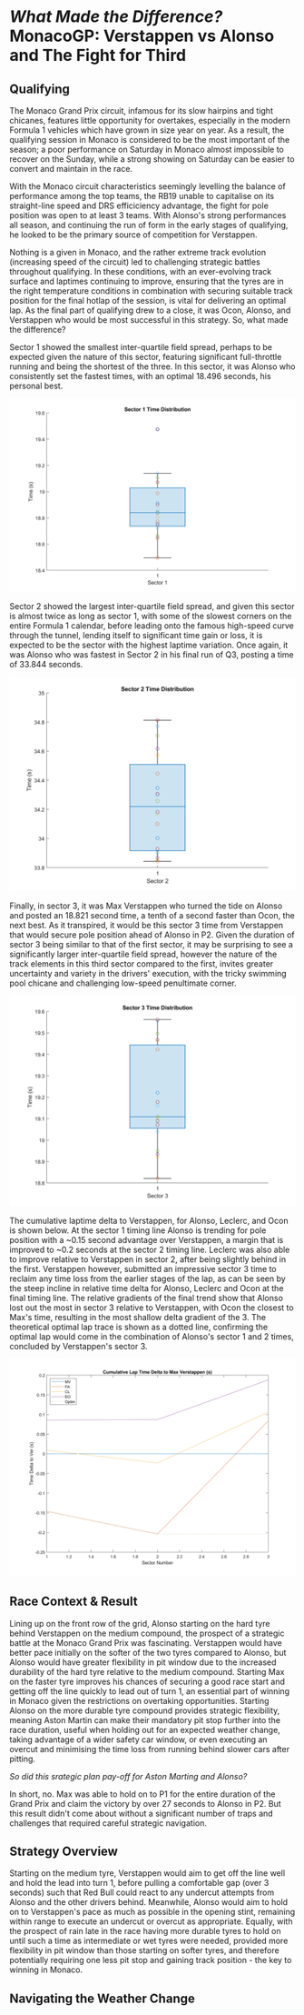 # *What Made the Difference?* MonacoGP: Verstappen vs Alonso and The Fight for Third

## Qualifying

The Monaco Grand Prix circuit, infamous for its slow hairpins and tight chicanes, features little opportunity for overtakes, especially in the modern Formula 1 vehicles which have grown in size year on year. As a result, the qualifying session in Monaco is considered to be the most important of the season; a poor performance on Saturday in Monaco almost impossible to recover on the Sunday, while a strong showing on Saturday can be easier to convert and maintain in the race.

With the Monaco circuit characteristics seemingly levelling the balance of performance among the top teams, the RB19 unable to capitalise on its straight-line speed and DRS efficiciency advantage, the fight for pole position was open to at least 3 teams. With Alonso's strong performances all season, and continuing the run of form in the early stages of qualifying, he looked to be the primary source of competition for Verstappen.

Nothing is a given in Monaco, and the rather extreme track evolution (increasing speed of the circuit) led to challenging strategic battles throughout qualifying. In these conditions, with an ever-evolving track surface and laptimes continuing to improve, ensuring that the tyres are in the right temperature conditions in combination with securing suitable track position for the final hotlap of the session, is vital for delivering an optimal lap. As the final part of qualifying drew to a close, it was Ocon, Alonso, and Verstappen who would be most successful in this strategy. So, what made the difference?

Sector 1 showed the smallest inter-quartile field spread, perhaps to be expected given the nature of this sector, featuring significant full-throttle running and being the shortest of the three. In this sector, it was Alonso who consistently set the fastest times, with an optimal 18.496 seconds, his personal best.

![Sector 1 Distribution](/Data%20Visualisations/2023%20Season/MonacoGP/MonacoGP_Qualifying_S1Distribution.png)

Sector 2 showed the largest inter-quartile field spread, and given this sector is almost twice as long as sector 1, with some of the slowest corners on the entire Formula 1 calendar, before leading onto the famous high-speed curve through the tunnel, lending itself to significant time gain or loss, it is expected to be the sector with the highest laptime variation. Once again, it was Alonso who was fastest in Sector 2 in his final run of Q3, posting a time of 33.844 seconds. 

![Sector 2 Distribution](/Data%20Visualisations/2023%20Season/MonacoGP/MonacoGP_Qualifying_S2Distribution.png)

Finally, in sector 3, it was Max Verstappen who turned the tide on Alonso and posted an 18.821 second time, a tenth of a second faster than Ocon, the next best. As it transpired, it would be this sector 3 time from Verstappen that would secure pole position ahead of Alonso in P2. Given the duration of sector 3 being similar to that of the first sector, it may be surprising to see a significantly larger inter-quartile field spread, however the nature of the track elements in this third sector compared to the first, invites greater uncertainty and variety in the drivers' execution, with the tricky swimming pool chicane and challenging low-speed penultimate corner.

![Sector 3 Distribution](/Data%20Visualisations/2023%20Season/MonacoGP/MonacoGP_Qualifying_S3Distribution.png)

The cumulative laptime delta to Verstappen, for Alonso, Leclerc, and Ocon is shown below. At the sector 1 timing line Alonso is trending for pole position with a ~0.15 second advantage over Verstappen, a margin that is improved to ~0.2 seconds at the sector 2 timing line. Leclerc was also able to improve relative to Verstappen in sector 2, after being slightly behind in the first. Verstappen however, submitted an impressive sector 3 time to reclaim any time loss from the earlier stages of the lap, as can be seen by the steep incline in relative time delta for Alonso, Leclerc and Ocon at the final timing line. The relative gradients of the final trend show that Alonso lost out the most in sector 3 relative to Verstappen, with Ocon the closest to Max's time, resulting in the most shallow delta gradient of the 3. The theoretical optimal lap trace is shown as a dotted line, confirming the optimal lap would come in the combination of Alonso's sector 1 and 2 times, concluded by Verstappen's sector 3.

![Lap Time Delta](/Data%20Visualisations/2023%20Season/MonacoGP/MonacoGP_Qualifying_OptimDelta.png)

## Race Context & Result

Lining up on the front row of the grid, Alonso starting on the hard tyre behind Verstappen on the medium compound, the prospect of a strategic battle at the Monaco Grand Prix was fascinating. Verstappen would have better pace initially on the softer of the two tyres compared to Alonso, but Alonso would have greater flexibility in pit window due to the increased durability of the hard tyre relative to the medium compound. Starting Max on the faster tyre improves his chances of securing a good race start and getting off the line quickly to lead out of turn 1, an essential part of winning in Monaco given the restrictions on overtaking opportunities. Starting Alonso on the more durable tyre compound provides strategic flexibility, meaning Aston Martin can make their mandatory pit stop further into the race duration, useful when holding out for an expected weather change, taking advantage of a wider safety car window, or even executing an overcut and minimising the time loss from running behind slower cars after pitting.

*So did this srategic plan pay-off for Aston Marting and Alonso?*

In short, no. Max was able to hold on to P1 for the entire duration of the Grand Prix and claim the victory by over 27 seconds to Alonso in P2. But this result didn't come about without a significant number of traps and challenges that required careful strategic navigation. 

## Strategy Overview

Starting on the medium tyre, Verstappen would aim to get off the line well and hold the lead into turn 1, before pulling a comfortable gap (over 3 seconds) such that Red Bull could react to any undercut attempts from Alonso and the other drivers behind. Meanwhile, Alonso would aim to hold on to Verstappen's pace as much as possible in the opening stint, remaining within range to execute an undercut or overcut as appropriate. Equally, with the prospect of rain late in the race having more durable tyres to hold on until such a time as intermediate or wet tyres were needed, provided more flexibility in pit window than those starting on softer tyres, and therefore potentially requiring one less pit stop and gaining track position - the key to winning in Monaco.

## Navigating the Weather Change
